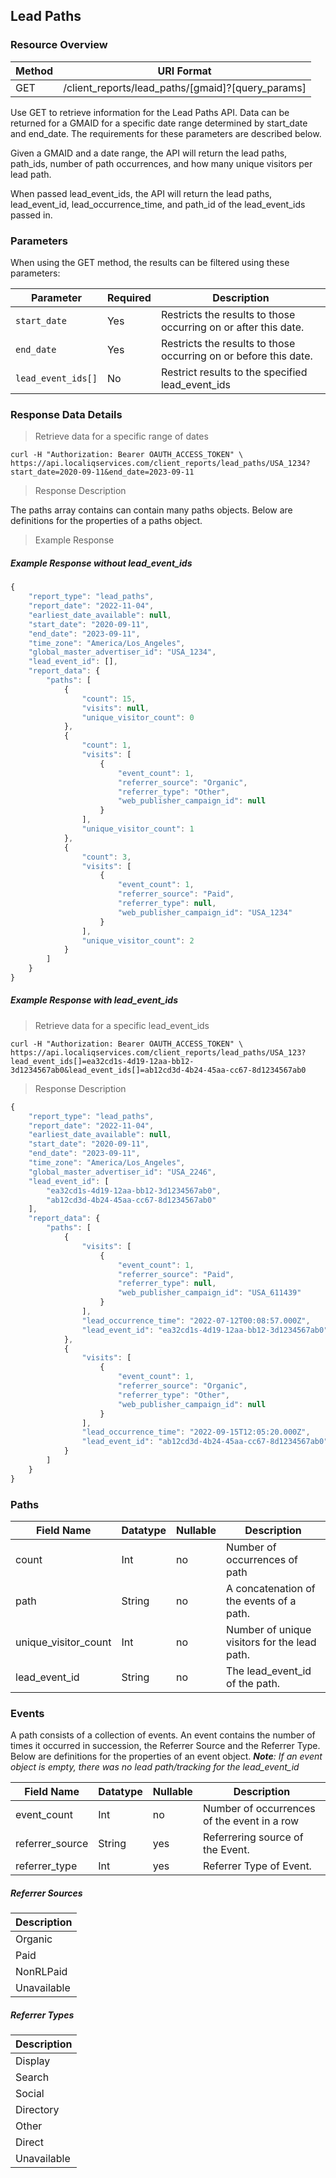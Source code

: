 ## Lead Paths

### Resource Overview

| Method | URI Format |
|---|---|
| GET | /client_reports/lead_paths/[gmaid]?[query_params] |

Use GET to retrieve information for the Lead Paths API.  Data can be returned for a GMAID for a specific date range determined by start_date and end_date. The requirements for these parameters are described below.

Given a GMAID and a date range, the API will return the lead paths, path_ids, number of path occurrences, and how many unique visitors per lead path.

When passed lead_event_ids, the API will return the lead paths, lead_event_id, lead_occurrence_time, and path_id of the lead_event_ids passed in.

### Parameters

When using the GET method, the results can be filtered using these parameters:

| Parameter | Required | Description |
|---|---|---|
|`start_date`|Yes|Restricts the results to those occurring on or after this date.|
|`end_date`|Yes|Restricts the results to those occurring on or before this date.|
|`lead_event_ids[]`|No|Restrict results to the specified lead_event_ids|


### Response Data Details

> Retrieve data for a specific range of dates

```
curl -H "Authorization: Bearer OAUTH_ACCESS_TOKEN" \
https://api.localiqservices.com/client_reports/lead_paths/USA_1234?start_date=2020-09-11&end_date=2023-09-11
```

> Response Description

The paths array contains can contain many paths objects. Below are definitions for the properties of a paths object.

> Example Response

##### Example Response without lead_event_ids

```javascript
{
    "report_type": "lead_paths",
    "report_date": "2022-11-04",
    "earliest_date_available": null,
    "start_date": "2020-09-11",
    "end_date": "2023-09-11",
    "time_zone": "America/Los_Angeles",
    "global_master_advertiser_id": "USA_1234",
    "lead_event_id": [],
    "report_data": {
        "paths": [
            {
                "count": 15,
                "visits": null,
                "unique_visitor_count": 0
            },
            {
                "count": 1,
                "visits": [
                    {
                        "event_count": 1,
                        "referrer_source": "Organic",
                        "referrer_type": "Other",
                        "web_publisher_campaign_id": null
                    }
                ],
                "unique_visitor_count": 1
            },
            {
                "count": 3,
                "visits": [
                    {
                        "event_count": 1,
                        "referrer_source": "Paid",
                        "referrer_type": null,
                        "web_publisher_campaign_id": "USA_1234"
                    }
                ],
                "unique_visitor_count": 2
            }
        ]
    }
}
```

##### Example Response with lead_event_ids

> Retrieve data for a specific lead_event_ids

```
curl -H "Authorization: Bearer OAUTH_ACCESS_TOKEN" \
https://api.localiqservices.com/client_reports/lead_paths/USA_123?lead_event_ids[]=ea32cd1s-4d19-12aa-bb12-3d1234567ab0&lead_event_ids[]=ab12cd3d-4b24-45aa-cc67-8d1234567ab0
```

> Response Description

```javascript
{
    "report_type": "lead_paths",
    "report_date": "2022-11-04",
    "earliest_date_available": null,
    "start_date": "2020-09-11",
    "end_date": "2023-09-11",
    "time_zone": "America/Los_Angeles",
    "global_master_advertiser_id": "USA_2246",
    "lead_event_id": [
        "ea32cd1s-4d19-12aa-bb12-3d1234567ab0",
        "ab12cd3d-4b24-45aa-cc67-8d1234567ab0"
    ],
    "report_data": {
        "paths": [
            {
                "visits": [
                    {
                        "event_count": 1,
                        "referrer_source": "Paid",
                        "referrer_type": null,
                        "web_publisher_campaign_id": "USA_611439"
                    }
                ],
                "lead_occurrence_time": "2022-07-12T00:08:57.000Z",
                "lead_event_id": "ea32cd1s-4d19-12aa-bb12-3d1234567ab0"
            },
            {
                "visits": [
                    {
                        "event_count": 1,
                        "referrer_source": "Organic",
                        "referrer_type": "Other",
                        "web_publisher_campaign_id": null
                    }
                ],
                "lead_occurrence_time": "2022-09-15T12:05:20.000Z",
                "lead_event_id": "ab12cd3d-4b24-45aa-cc67-8d1234567ab0"
            }
        ]
    }
}
```

### Paths
| Field Name | Datatype | Nullable | Description |
|---|---|---|---|
|count | Int | no | Number of occurrences of path|
|path | String | no | A concatenation of the events of a path.|
|unique_visitor_count | Int | no | Number of unique visitors for the lead path.|
|lead_event_id | String | no | The lead_event_id of the path.|

### Events
A path consists of a collection of events.  An event contains the number of times it occurred in succession, the Referrer Source and the Referrer Type. Below are definitions for the properties of an event object.
_**Note**: If an event object is empty, there was no lead path/tracking for the lead_event_id_

| Field Name | Datatype | Nullable | Description |
|---|---|---|---|
|event_count | Int | no | Number of occurrences of the event in a row|
|referrer_source | String | yes | Referrering source of the Event.|
|referrer_type | Int | yes | Referrer Type of Event.|

##### Referrer Sources
| Description |
|---|
|Organic|
|Paid|
|NonRLPaid|
|Unavailable|

##### Referrer Types
| Description |
|---|
|Display|
|Search|
|Social|
|Directory|
|Other|
|Direct|
|Unavailable|
